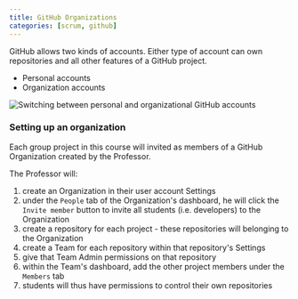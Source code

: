 ```yaml
---
title: GitHub Organizations
categories: [scrum, github]
---
```


GitHub allows two kinds of accounts. Either type of account can own
repositories and all other features of a GitHub project.

- Personal accounts
- Organization accounts

![Switching between personal and organizational GitHub
accounts](../assets/github_account_switch.png)

### Setting up an organization

Each group project in this course will invited as members of a GitHub Organization created by the Professor.

The Professor will:

1.  create an Organization in their user account Settings
1.  under the `People` tab of the Organization's dashboard, he will
    click the `Invite member` button to invite all students (i.e.
    developers) to the Organization
1.  create a repository for each project - these repositories will
    belonging to the Organization
1.  create a Team for each repository within that repository's Settings
1.  give that Team Admin permissions on that repository
1.  within the Team's dashboard, add the other project members under
    the `Members` tab
1.  students will thus have permissions to control their own
    repositories
